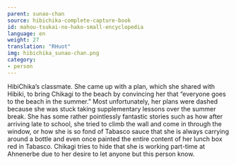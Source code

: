 ```yaml
---
parent: sunao-chan
source: hibichika-complete-capture-book
id: mahou-tsukai-no-hako-small-encyclopedia
language: en
weight: 27
translation: "RHuot"
img: hibichika_sunao-chan.png
category:
- person
---
```


HibiChika’s classmate. She came up with a plan, which she shared with Hibiki, to bring Chikagi to the beach by convincing her that “everyone goes to the beach in the summer.” Most unfortunately, her plans were dashed because she was stuck taking supplementary lessons over the summer break. She has some rather pointlessly fantastic stories such as how after arriving late to school, she tried to climb the wall and come in through the window, or how she is so fond of Tabasco sauce that she is always carrying around a bottle and even once painted the entire content of her lunch box red in Tabasco. Chikagi tries to hide that she is working part-time at Ahnenerbe due to her desire to let anyone but this person know.
